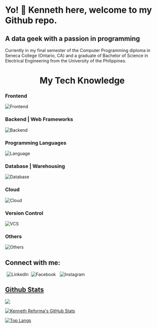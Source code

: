 # Yo! 👋 Kenneth here, welcome to my Github repo.

## A data geek with a passion in programming

Currently in my final semester of the Computer Programming diploma in Seneca College (Ontario, CA) and a graduate of Bachelor of Science in Electrical Engineering from the University of the Philippines.

<h1 align="center">My Tech Knowledge</h1>

### Frontend

![Frontend](https://skillicons.dev/icons?i=css,bootstrap,tailwind)

### Backend | Web Frameworks

![Backend](https://skillicons.dev/icons?i=django,express,flask,nextjs,nodejs,react,html)

### Programming Languages

![Language](https://skillicons.dev/icons?i=py,c,cpp,js)

### Database | Warehousing

![Database](https://skillicons.dev/icons?i=mongodb,mysql,postgres,sqlite)

### Cloud

![Cloud](https://skillicons.dev/icons?i=aws,azure,gcp)

### Version Control

![VCS](https://skillicons.dev/icons?i=git,github)

### Others

![Others](https://skillicons.dev/icons?i=arduino,autocad,bash,linux,matlab,regex,selenium)

## Connect with me:

<link
  rel="stylesheet"
  href="https://cdn.jsdelivr.net/gh/dheereshagrwal/colored-icons@1.6.1/ci.min.css"
/>

<a href="https://www.linkedin.com/in/kenneth-reforma/"><img align="left" class="ci ci-linkedin ci-3x" alt="LinkedIn" style="padding-left: 5px"/>

<a href="https://www.facebook.com/kenneth.reforma/"><img align="left" class="ci ci-facebook ci-3x" alt="Facebook" style="padding-left: 5px"/>

<a href="https://www.instagram.com/chefengrken"><img align="left" class="ci ci-instagram ci-3x" alt="Instagram" style="padding-left: 10px"/>
<br>

## Github Stats

![](https://komarev.com/ghpvc/?username=kpreforma)

[![Kenneth Reforma's GitHub Stats](https://github-readme-stats.vercel.app/api?username=kpreforma)](https://github.com/anuraghazra/github-readme-stats)

[![Top Langs](https://github-readme-stats-git-masterrstaa-rickstaa.vercel.app/api/top-langs/?username=kpreforma)](https://github.com/anuraghazra/github-readme-stats)

<!--
**kpreforma/kpreforma** is a ✨ _special_ ✨ repository because its `README.md` (this file) appears on your GitHub profile.

Here are some ideas to get you started:

- 🔭 I’m currently working on ...
- 🌱 I’m currently learning ...
- 👯 I’m looking to collaborate on ...
- 🤔 I’m looking for help with ...
- 💬 Ask me about ...
- 📫 How to reach me: ...
- 😄 Pronouns: ...
- ⚡ Fun fact: ...
-->
